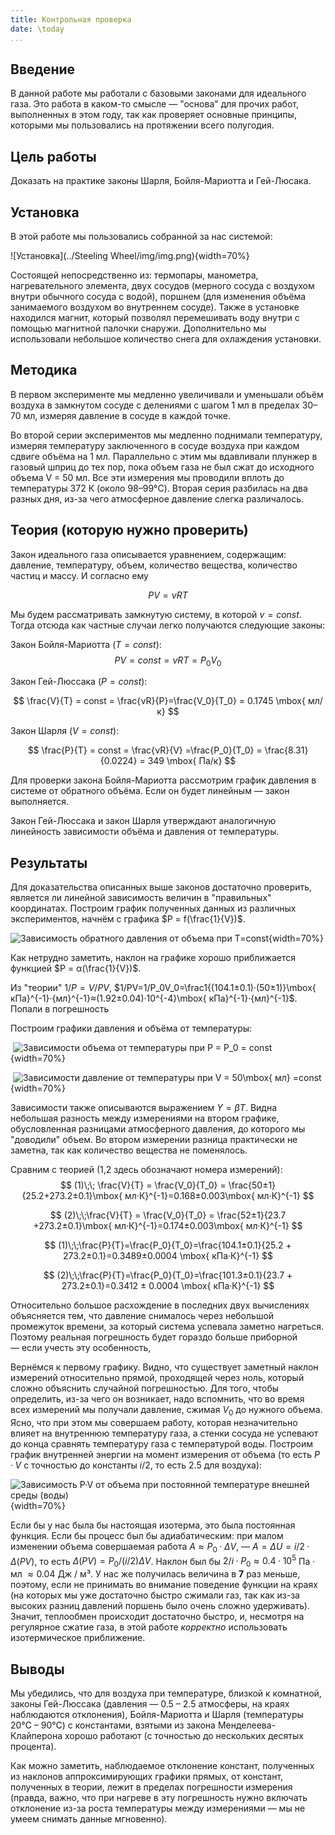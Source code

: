```yaml
---
title: Контрольная проверка
date: \today
...
```


## Введение

В данной работе мы работали с базовыми законами для идеального газа. Это работа в каком-то смысле — "основа" для прочих работ, выполненных в этом году, так как проверяет основные принципы, которыми мы пользовались на протяжении всего полугодия.

## Цель работы

Доказать на практике законы Шарля, Бойля-Мариотта и Гей-Люсака.

## Установка 

В этой работе мы пользовались собранной за нас системой:

![Установка](../Steeling Wheel/img/img.png){width=70%}

Состоящей непосредственно из: термопары, манометра, нагревательного элемента, двух сосудов (мерного сосуда с воздухом внутри обычного сосуда с водой), поршнем (для изменения объёма занимаемого воздухом во внутреннем сосуде). Также в установке находился магнит, который позволял перемешивать воду внутри с помощью магнитной палочки снаружи. Дополнительно мы использовали небольшое количество снега для охлаждения установки.

## Методика

В первом эксперименте мы медленно увеличивали и уменьшали объём воздуха в замкнутом сосуде с делениями с шагом 1 мл в пределах 30–70 мл, измеряя давление в сосуде в каждой точке.

Во второй серии экспериментов мы медленно поднимали температуру, измеряя температуру заключенного в сосуде воздуха при каждом сдвиге объёма на 1 мл. Параллельно с этим мы вдавливали плунжер в газовый шприц до тех пор, пока объем газа не был сжат до исходного объема V = 50 мл. Все эти измерения мы проводили вплоть до температуры 372 К (около 98–99°C). Вторая серия разбилась на два разных дня, из-за чего атмосферное давление слегка различалось.

## Теория (которую нужно проверить)

Закон идеального газа описывается уравнением, содержащим: давление, температуру, объем, количество вещества, количество частиц и массу. И согласно ему

$$
PV = νRT
$$

Мы будем рассматривать замкнутую систему, в которой $ν = const$. Тогда отсюда как частные случаи легко получаются следующие законы:

Закон Бойля-Мариотта ($T = const$):
$$
PV = const = νRT = P_0V_0
$$

Закон Гей-Люссака ($P = const$):

$$
\frac{V}{T} = const = \frac{νR}{P}=\frac{V_0}{T_0} = 0.1745 \mbox{ мл/к}
$$

Закон Шарля ($V = const$):

$$
\frac{P}{T} = const = \frac{νR}{V} =\frac{P_0}{T_0} = \frac{8.31}{0.0224} = 349 \mbox{ Па/к}
$$

Для проверки закона Бойля-Мариотта рассмотрим график давления в системе от обратного объёма. Если он будет линейным — закон выполняется.

Закон Гей-Люссака и закон Шарля утверждают аналогичную линейность зависимости объёма и давления от температуры.

## Результаты
Для доказательства описанных выше законов достаточно проверить, является ли линейной зависимость величин в "правильных" координатах.
Построим график полученных данных из различных экспериментов, начнём с графика $P = f(\frac{1}{V})$.

![Зависимость обратного давления от объема при $T=const$](linePV.png){width=70%}

Как нетрудно заметить, наклон на графике хорошо приближается функцией $P = α(\frac{1}{V})$.

Из "теории" $1/P = V/PV$, $1/PV=1/P_0V_0=\frac1{(104.1±0.1)·(50±1)}\mbox{ кПа}^{-1}·{мл}^{-1}≈(1.92±0.04)·10^{-4}\mbox{ кПа}^{-1}·{мл}^{-1}$. Попали в погрешность

Построим графики давления и объёма от температуры:

​	![Зависимости объема от температуры при $P = P_0 = const$](lineGL.png){width=70%}



​	![Зависимости давление от температуры при $V = 50\mbox{ мл} =const$](Sh.png){width=70%}

Зависимости также описываются выражением $Y = βT$. Видна небольшая разность между измерениями на втором графике, обусловленная разницами атмосферного давления, до которого мы "доводили" объем. Во втором измерении разница практически не заметна, так как количество вещества не поменялось.

Сравним с теорией (1,2 здесь обозначают номера измерений):
$$
(1)\;\; \frac{V}{T} = \frac{V_0}{T_0} = \frac{50±1}{25.2+273.2±0.1}\mbox{ мл·К}^{-1}=0.168±0.003\mbox{ мл·К}^{-1}
$$

$$
(2)\;\;\frac{V}{T} = \frac{V_0}{T_0} = \frac{52±1}{23.7	+273.2±0.1}\mbox{ мл·К}^{-1}=0.174±0.003\mbox{ мл·К}^{-1}
$$

$$
(1)\;\;\frac{P}{T}=\frac{P_0}{T_0}=\frac{104.1±0.1}{25.2 + 273.2±0.1}=0.3489±0.0004 \mbox{ кПа·К}^{-1}
$$

$$
(2)\;\;\frac{P}{T}=\frac{P_0}{T_0}=\frac{101.3±0.1}{23.7 + 273.2±0.1}=0.3412 ± 0.0004 \mbox{ кПа·К}^{-1}
$$

Относительно большое расхождение в последних двух вычислениях объясняется тем, что давление снималось через небольшой промежуток времени, за который система успевала заметно нагреться. Поэтому реальная погрешность будет гораздо больше приборной — если учесть эту особенность,  

Вернёмся к первому графику. Видно, что существует заметный наклон измерений относительно прямой, проходящей через ноль, который сложно объяснить случайной погрешностью. Для того, чтобы определить, из-за чего он возникает, надо вспомнить, что во время всех измерений мы получали давление, сжимая $V_0$ до нужного объема. Ясно, что при этом мы совершаем работу, которая незначительно влияет на внутреннюю температуру газа, а стенки сосуда не успевают до конца сравнять температуру газа с температурой воды. Построим график внутренней энергии на момент измерения от объема (то есть $P·V$ с точностью до константы $i/2$, то есть 2.5 для воздуха):



![Зависимость P·V от объема при постоянной температуре внешней среды (воды)](linePVfromV.png){width=70%}

Если бы у нас была бы настоящая изотерма, это была постоянная функция. Если бы процесс был бы адиабатическим: при малом изменении объема совершаемая работа $A ≈ P_0 ·ΔV$,  — $A = ΔU=i/2·Δ(PV)$, то есть $Δ(PV)=P_0/(i/2)ΔV$. Наклон был бы $2/i·P_0≈0.4·10^5$ Па · мл $≈ 0.04$ Дж / м³. У нас же получилась величина в **7** раз меньше, поэтому, если не принимать во внимание поведение функции на краях (на которых мы уже достаточно быстро сжимали газ, так как из-за высоких разниц давлений поршень было очень сложно удерживать). Значит, теплообмен происходит достаточно быстро, и, несмотря на регулярное сжатие газа, в этой работе *корректно* использовать изотермическое приближение. 

## Выводы

Мы убедились, что для воздуха при температуре, близкой к комнатной,  законы Гей-Люссака (давления — 0.5 – 2.5 атмосферы, на краях наблюдаются отклонения), Бойля-Мариотта и Шарля (температуры 20°C – 90°C) с константами, взятыми из закона Менделеева-Клайперона хорошо работают (с точностью до нескольких десятых процента). 

Как можно заметить, наблюдаемое отклонение констант, полученных из наклонов аппроксимирующих графики прямых, от констант, полученных в теории, лежит в пределах погрешности измерения (правда, важно, что при нагреве в эту погрешность нужно включать отклонение из-за роста температуры между измерениями — мы не умеем снимать данные мгновенно). 


